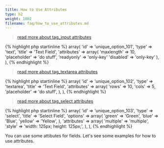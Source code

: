 ```yaml
---
title: How to Use Attributes
type: h2
weight: 1002
filename: faq/how_to_use_attributes.md
---
```


> [read more about tag_input attributes](http://www.w3schools.com/tags/tag_input.asp)

{% highlight php startinline %}
array(
  'id'            => 'unique_option_101',
  'type'          => 'text',
  'title'         => 'Text Field',
  'attributes'    => array(
    'maxlength'   => 10,
    'placeholder' => 'do stuff',
    'readyonly'   => 'only-key'
    'disabled'    => 'only-key'
  ),
),
{% endhighlight %}

> [read more about tag_textarea attributes](http://www.w3schools.com/tags/tag_textarea.asp)

{% highlight php startinline %}
array(
  'id'            => 'unique_option_102',
  'type'          => 'textarea',
  'title'         => 'Text Field',
  'attributes'    => array(
    'rows'        => 10,
    'cols'        => 5,
    'placeholder' => 'do stuff',
  ),
),
{% endhighlight %}

> [read more about tag_select attributes](http://www.w3schools.com/tags/tag_select.asp)

{% highlight php startinline %}
array(
  'id'         => 'unique_option_103',
  'type'       => 'select',
  'title'      => 'Select Field',
  'options'    => array(
    'green'    => 'Green',
    'blue'     => 'Blue',
    'yellow'   => 'Yellow',
  ),
  'attributes' => array(
    'multiple' => 'multiple',
    'style'    => 'width: 125px; height: 125px;',
  ),
),
{% endhighlight %}

You can use some attibutes for fields. Let's see some examples for how to use attributes.